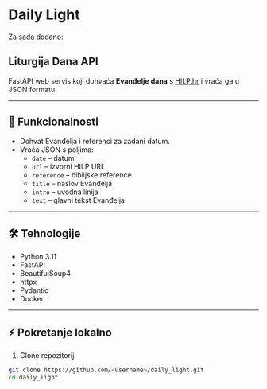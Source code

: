 # Daily Light

Za sada dodano:

## Liturgija Dana API

FastAPI web servis koji dohvaća **Evanđelje dana** s [HILP.hr](https://hilp.hr/liturgija-dana/) i vraća ga u JSON formatu.

---

## 🚀 Funkcionalnosti

- Dohvat Evanđelja i referenci za zadani datum.
- Vraća JSON s poljima:
  - `date` – datum
  - `url` – izvorni HILP URL
  - `reference` – biblijske reference
  - `title` – naslov Evanđelja
  - `intro` – uvodna linija
  - `text` – glavni tekst Evanđelja

---

## 🛠 Tehnologije

- Python 3.11
- FastAPI
- BeautifulSoup4
- httpx
- Pydantic
- Docker

---

## ⚡ Pokretanje lokalno

1. Clone repozitorij:
```bash
git clone https://github.com/<username>/daily_light.git
cd daily_light
